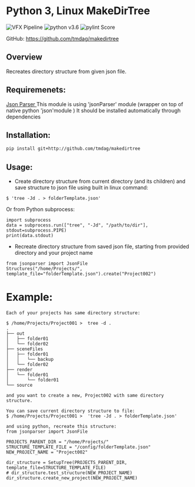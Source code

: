 Python 3, Linux MakeDirTree
==============
![VFX Pipeline](https://img.shields.io/badge/VFX%20Pipeline-2018-lightgrey.svg?style=flat)
![python v3.6](https://img.shields.io/badge/Python-3.6-blue.svg?style=flat)
![pylint Score](https://mperlet.github.io/pybadge/badges/9.44.svg)

GitHub: https://github.com/tmdag/makedirtree

## Overview
Recreates directory structure from given json file. 

## Requiremenets:
[Json Parser ](https://github.com/tmdag/jsonParser)
This module is using 'jsonParser' module (wrapper on top of native python 'json'module )
It should be installed automatically through dependencies

## Installation:
```bash
pip install git+http://github.com/tmdag/makedirtree
```

## Usage:

- Create directory structure from current directory (and its children) and save structure to json file using built in linux command:
```
$ 'tree -Jd . > folderTemplate.json'
```
Or from Python subprocess:
```
import subprocess
data = subprocess.run(["tree", "-Jd", "/path/to/dir"], stdout=subprocess.PIPE)
print(data.stdout)
```
- Recreate directory structure from saved json file, starting from provided directory and your project name
```
from jsonparser import JsonFile
Structures("/home/Projects/", template_file="folderTemplate.json").create("Project002")
```

# Example:
```
Each of your projects has same directory structure:

$ /home/Projects/Project001 >  tree -d .
.
├── out
│   ├── folder01
│   └── folder02
├── sceneFiles
│   ├── folder01
│   │   └── backup
│   └── folder02
├── render
│   └── folder01
│       └── folder01
└── source

and you want to create a new, Project002 with same directory structure.

You can save current directory structure to file:
$ /home/Projects/Project001 >  'tree -Jd . > folderTemplate.json'

and using python, recreate this structure:
from jsonparser import JsonFile

PROJECTS_PARENT_DIR = "/home/Projects/"
STRUCTURE_TEMPLATE_FILE = "/config/folderTemplate.json"
NEW_PROJECT_NAME = "Project002"

dir_structure = SetupTree(PROJECTS_PARENT_DIR, template_file=STRUCTURE_TEMPLATE_FILE)
# dir_structure.test_structure(NEW_PROJECT_NAME)
dir_structure.create_new_project(NEW_PROJECT_NAME)

```

